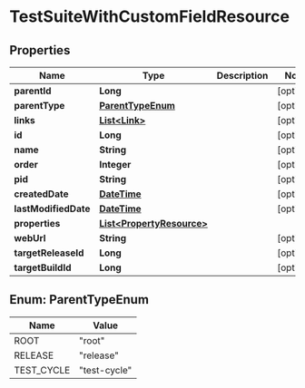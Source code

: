 
# TestSuiteWithCustomFieldResource

## Properties
Name | Type | Description | Notes
------------ | ------------- | ------------- | -------------
**parentId** | **Long** |  |  [optional]
**parentType** | [**ParentTypeEnum**](#ParentTypeEnum) |  |  [optional]
**links** | [**List&lt;Link&gt;**](Link.md) |  |  [optional]
**id** | **Long** |  |  [optional]
**name** | **String** |  |  [optional]
**order** | **Integer** |  |  [optional]
**pid** | **String** |  |  [optional]
**createdDate** | [**DateTime**](DateTime.md) |  |  [optional]
**lastModifiedDate** | [**DateTime**](DateTime.md) |  |  [optional]
**properties** | [**List&lt;PropertyResource&gt;**](PropertyResource.md) |  | 
**webUrl** | **String** |  |  [optional]
**targetReleaseId** | **Long** |  |  [optional]
**targetBuildId** | **Long** |  |  [optional]


<a name="ParentTypeEnum"></a>
## Enum: ParentTypeEnum
Name | Value
---- | -----
ROOT | &quot;root&quot;
RELEASE | &quot;release&quot;
TEST_CYCLE | &quot;test-cycle&quot;



